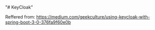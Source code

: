"# KeyCloak" 

Reffered from:
https://medium.com/geekculture/using-keycloak-with-spring-boot-3-0-376fa9f60e0b